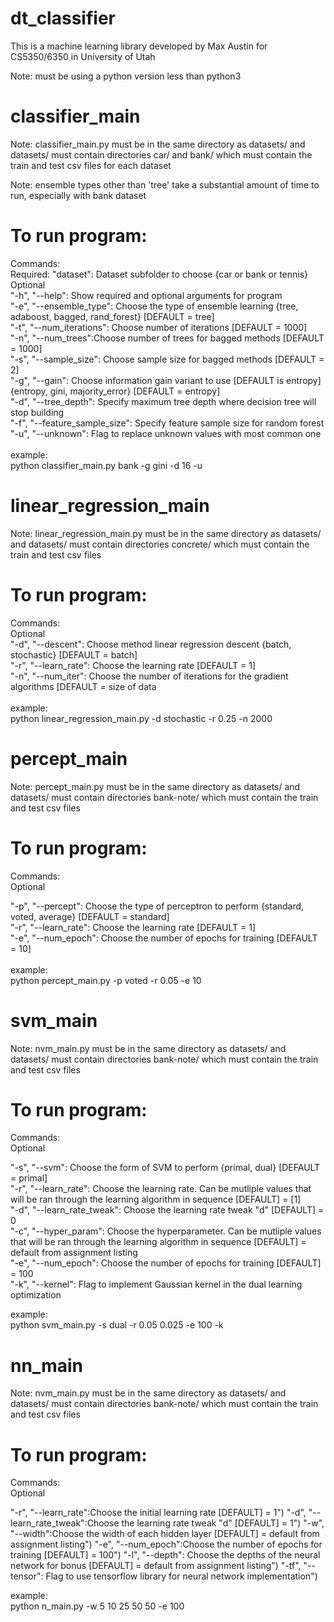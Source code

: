 # dt_classifier

This is a machine learning library developed by Max Austin for CS5350/6350 in University of Utah

Note: must be using a python version less than python3

# classifier_main
Note: classifier_main.py must be in the same directory as datasets/ and datasets/ must contain directories car/ and bank/ which must contain the train and test csv files for each dataset </br>

Note: ensemble types other than 'tree' take a substantial amount of time to run, especially with bank dataset

# To run program:  
Commands:  
Required:
"dataset": Dataset subfolder to choose {car or bank or tennis} </br>
Optional </br>
"-h", "--help": Show required and optional arguments for program </br> 
"-e", "--ensemble_type": Choose the type of ensemble learning {tree, adaboost, bagged, rand_forest} [DEFAULT = tree]</br>
"-t", "--num_iterations": Choose number of iterations [DEFAULT = 1000]</br> 
"-n", "--num_trees":Choose number of trees for bagged methods [DEFAULT = 1000]</br> 
"-s", "--sample_size": Choose sample size for bagged methods [DEFAULT = 2]</br> 
"-g", "--gain": Choose information gain variant to use [DEFAULT is entropy] {entropy, gini, majority_error} [DEFAULT = entropy]</br> 
"-d", "--tree_depth": Specify maximum tree depth where decision tree will stop building </br> 
"-f", "--feature_sample_size": Specify feature sample size for random forest </br>
"-u", "--unknown": Flag to replace unknown values with most common one </br> 
  </br>
example: </br> 
python classifier_main.py bank -g gini -d 16 -u


# linear_regression_main
Note: linear_regression_main.py must be in the same directory as datasets/ and datasets/ must contain directories concrete/ which must contain the train and test csv files 

# To run program:  
Commands:  
Optional </br>
"-d", "--descent": Choose method linear regression descent {batch, stochastic} [DEFAULT = batch] </br>
"-r", "--learn_rate": Choose the learning rate [DEFAULT = 1] </br>
"-n", "--num_iter": Choose the number of iterations for the gradient algorithms [DEFAULT = size of data</br>
</br>
example: </br>
python linear_regression_main.py -d stochastic -r 0.25 -n 2000

# percept_main
Note: percept_main.py must be in the same directory as datasets/ and datasets/ must contain directories bank-note/ which must contain the train and test csv files 

# To run program:  
Commands:  
Optional </br>

"-p", "--percept": Choose the type of perceptron to perform {standard, voted, average} [DEFAULT = standard] </br>
"-r", "--learn_rate": Choose the learning rate [DEFAULT = 1] </br>
"-e", "--num_epoch": Choose the number of epochs for training [DEFAULT = 10] </br>
</br>
example: </br>
python percept_main.py -p voted -r 0.05 -e 10

# svm_main
Note: nvm_main.py must be in the same directory as datasets/ and datasets/ must contain directories bank-note/ which must contain the train and test csv files 

# To run program:  
Commands:  
Optional </br>

"-s", "--svm": Choose the form of SVM to perform {primal, dual} [DEFAULT = primal] </br>
"-r", "--learn_rate": Choose the learning rate. Can be mutliple values that will be ran through the learning algorithm in sequence [DEFAULT] = [1] </br>
"-d", "--learn_rate_tweak": Choose the learning rate tweak \"d\" [DEFAULT] = 0 </br>
"-c", "--hyper_param": Choose the hyperparameter. Can be mutliple values that will be ran through the learning algorithm in sequence [DEFAULT] = default from assignment listing </br>
"-e", "--num_epoch": Choose the number of epochs for training [DEFAULT] = 100 </br>
"-k", "--kernel": Flag to implement Gaussian kernel in the dual learning optimization </br>

example: </br>
python svm_main.py -s dual -r 0.05 0.025 -e 100 -k

# nn_main
Note: nvm_main.py must be in the same directory as datasets/ and datasets/ must contain directories bank-note/ which must contain the train and test csv files 

# To run program:  
Commands:  
Optional </br>

"-r", "--learn_rate":Choose the initial learning rate [DEFAULT] = 1")
"-d", "--learn_rate_tweak":Choose the learning rate tweak \"d\" [DEFAULT] = 1")
"-w", "--width":Choose the width of each hidden layer [DEFAULT] = default from assignment listing")
"-e", "--num_epoch":Choose the number of epochs for training [DEFAULT] = 100")
"-l", "--depth": Choose the depths of the neural network for bonus [DEFAULT] = default from assignment listing")
"-tf", "--tensor": Flag to use tensorflow library for neural network implementation")

example: </br>
python n_main.py -w 5 10 25 50 50 -e 100
